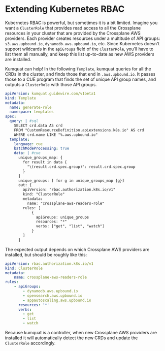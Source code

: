 # Extending Kubernetes RBAC
Kubernetes RBAC is powerful, but sometimes it is a bit limited. Imagine you want a `ClusterRole`
that provides read access to all the Crossplane resources in your cluster that are provided by
the Crossplane AWS providers. Each provider creates resources under a multitude of API groups:
`s3.aws.upbound.io`, `dynamodb.aws.upbound.io`, etc. Since Kubernetes doesn't support wildcards
in the `apiGroups` field of the `ClusterRole`, you'll have to list them all manually, and keep
this list up-to-date as new AWS providers are installed.

Kumquat can help! In the following `Template`, kumquat queries for all the CRDs in the cluster, and
finds those that end in `.aws.upbound.io`. It passes those to a CUE program that finds the set of
unique API group names, and outputs a `ClusterRole` with those API groups.

```yaml
apiVersion: kumquat.guidewire.com/v1beta1
kind: Template
metadata:
  name: generate-role
  namespace: templates
spec:
  query: | #sql
    SELECT crd.data AS crd
    FROM "CustomResourceDefinition.apiextensions.k8s.io" AS crd
    WHERE crd.name LIKE "%.aws.upbound.io"
  template:
    language: cue
    batchModeProcessing: true
    data: | #cue
      unique_groups_map: {
        for result in data {
          "\(result.crd.spec.group)": result.crd.spec.group
        }
      }
      unique_groups: [ for g in unique_groups_map {g}]
      out: {
        apiVersion: "rbac.authorization.k8s.io/v1"
        kind: "ClusterRole"
        metadata: 
          name: "crossplane-aws-readers-role"
        rules: [
            {
              apiGroups: unique_groups
              resources: "*"
              verbs: ["get", "list", "watch"]
            }
        ]
      }
```

The expected output depends on which Crossplane AWS providers are installed, but should be roughly like this:

```yaml
apiVersion: rbac.authorization.k8s.io/v1
kind: ClusterRole
metadata:
    name: crossplane-aws-readers-role
rules:
    - apiGroups:
        - dynamodb.aws.upbound.io
        - opensearch.aws.upbound.io
        - appautoscaling.aws.upbound.io
      resources: '*'
      verbs:
        - get
        - list
        - watch
```

Because kumquat is a controller, when new Crossplane AWS providers are installed it will automatically
detect the new CRDs and update the `ClusterRole` accordingly.